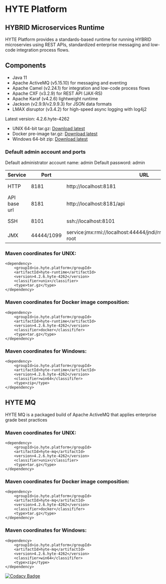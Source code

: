 # HYTE Platform #

## HYBRID Microservices Runtime ##

HYTE Platform provides a standards-based runtime for running HYBRID microservies using REST APIs, standardized enterprise messaging and low-code integration process flows.

## Components ##

 * Java 11
 * Apache ActiveMQ (v5.15.10) for messaging and eventing
 * Apache Camel (v2.24.1) for integration and low-code process flows
 * Apache CXF (v3.2.9) for REST API (JAX-RS) 
 * Apache Karaf (v4.2.6) lightweight runtime
 * Jackson (v2.9.9/v2.9.9.3) for JSON data formats
 * LMAX disruptor (v3.4.2) for high-speed async logging with log4j2

Latest version: 4.2.6.hyte-4262

 * UNIX 64-bit tar.gz: [Download latest](http://central.maven.org/maven2/io/hyte/runtime/hyte-runtime/4.2.6.hyte-4262/hyte-runtime-4.2.6.hyte-4260-unix.tar.gz)
 * Docker pre-image tar.gz: [Download latest](http://central.maven.org/maven2/io/hyte/runtime/hyte-runtime/4.2.6.hyte-4262/hyte-runtime-4.2.6.hyte-4260-docker.tar.gz)
 * Windows 64-bit zip: [Download latest](http://central.maven.org/maven2/io/hyte/runtime/hyte-runtime/4.2.6.hyte-4262/hyte-runtime-4.2.6.hyte-4260-win64.zip)

### Default admin account and ports ###

Default administrator account name: admin
Default password: admin

| **Service** | **Port** | **URL** | **Example usage** |
|---------|------|-----|---------|
| HTTP    | 8181 | http://localhost:8181 | wget http://localhost:8181 |
| API base url | 8181 | http://localhost:8181/api | wget http://localhost:8181/api |
| SSH     | 8101 | ssh://localhost:8101 | ssh -p 8101 admin@localhost |
| JMX     | 44444/1099 | service:jmx:rmi://localhost:44444/jndi/rmi://localhost:1099/karaf-root | |

### Maven coordinates for UNIX: ###
```
<dependency>
    <groupId>io.hyte.platform</groupId>
    <artifactId>hyte-runtime</artifactId>
    <version>4.2.6.hyte-4262</version>
    <classifier>unix</classifier>
    <type>tar.gz</type>
</dependency>
```

### Maven coordinates for Docker image composition: ###
```
<dependency>
    <groupId>io.hyte.platform</groupId>
    <artifactId>hyte-runtime</artifactId>
    <version>4.2.6.hyte-4262</version>
    <classifier>docker</classififer>
    <type>tar.gz</type>
</dependency>
```

### Maven coordinates for Windows: ###
```
<dependency>
    <groupId>io.hyte.platform</groupId>
    <artifactId>hyte-runtime</artifactId>
    <version>4.2.6.hyte-4262</version>
    <classifier>win64</classififer>
    <type>zip</type>
</dependency>
```

## HYTE MQ ##

HYTE MQ is a packaged build of Apache ActiveMQ that applies enterprise grade best practices

### Maven coordinates for UNIX: ###
```
<dependency>
    <groupId>io.hyte.platform</groupId>
    <artifactId>hyte-mq</artifactId>
    <version>4.2.6.hyte-4262</version>
    <classifier>unix</classifier>
    <type>tar.gz</type>
</dependency>
```

### Maven coordinates for Docker image composition: ###
```
<dependency>
    <groupId>io.hyte.platform</groupId>
    <artifactId>hyte-mq</artifactId>
    <version>4.2.6.hyte-4262</version>
    <classifier>docker</classififer>
    <type>tar.gz</type>
</dependency>
```

### Maven coordinates for Windows: ###
```
<dependency>
    <groupId>io.hyte.platform</groupId>
    <artifactId>hyte-mq</artifactId>
    <version>4.2.6.hyte-4262</version>
    <classifier>win64</classififer>
    <type>zip</type>
</dependency>
```

[![Codacy Badge](https://api.codacy.com/project/badge/Grade/32c2b2ab5c3e4646bda106ee65e9a6d1)](https://www.codacy.com/app/mattrpav_2/runtime?utm_source=github.com&amp;utm_medium=referral&amp;utm_content=hyteio/runtime&amp;utm_campaign=Badge_Grade)
